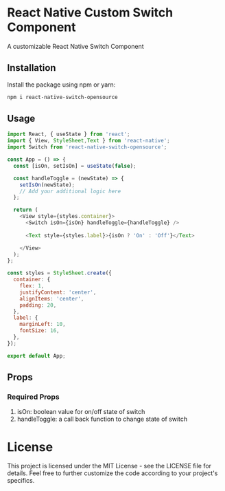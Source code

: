 # React Native Custom Switch Component

A customizable React Native Switch Component

## Installation

Install the package using npm or yarn:

```bash
npm i react-native-switch-opensource

```
## Usage

```javascript
import React, { useState } from 'react';
import { View, StyleSheet,Text } from 'react-native';
import Switch from 'react-native-switch-opensource';

const App = () => {
  const [isOn, setIsOn] = useState(false);

  const handleToggle = (newState) => {
    setIsOn(newState);
    // Add your additional logic here
  };

  return (
    <View style={styles.container}>
      <Switch isOn={isOn} handleToggle={handleToggle} />
    
      <Text style={styles.label}>{isOn ? 'On' : 'Off'}</Text>

    </View>
  );
};

const styles = StyleSheet.create({
  container: {
    flex: 1,
    justifyContent: 'center',
    alignItems: 'center',
    padding: 20,
  },
  label: {
    marginLeft: 10,
    fontSize: 16,
  },
});

export default App;
```

## Props

### Required Props
1. isOn: boolean value for on/off state of switch
2. handleToggle: a call back function to change state of switch


# License
This project is licensed under the MIT License - see the LICENSE file for details. Feel free to further customize the code according to your project's specifics.
